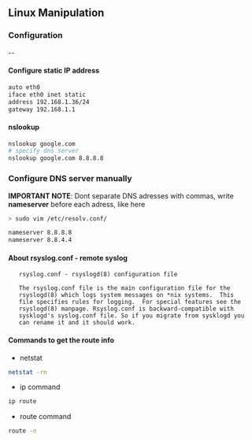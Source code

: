 ## Linux Manipulation

### Configuration
--
#### Configure static IP address
```bash
auto eth0
iface eth0 inet static
address 192.168.1.36/24
gateway 192.168.1.1
```

#### nslookup
```bash
nslookup google.com
# specify dns server
nslookup google.com 8.8.8.8
```

### Configure DNS server manually
**IMPORTANT NOTE**: Dont separate DNS adresses with commas, write **nameserver** before each adress, like here

```bash
> sudo vim /etc/resolv.conf/

nameserver 8.8.8.8
nameserver 8.8.4.4
```

#### About rsyslog.conf - remote syslog
       rsyslog.conf - rsyslogd(8) configuration file

       The rsyslog.conf file is the main configuration file for the
       rsyslogd(8) which logs system messages on *nix systems.  This
       file specifies rules for logging.  For special features see the
       rsyslogd(8) manpage. Rsyslog.conf is backward-compatible with
       sysklogd's syslog.conf file. So if you migrate from sysklogd you
       can rename it and it should work.

#### Commands to get the route info
- netstat

```bash
netstat -rn
```

- ip command

```bash
ip route
```

- route command

```bash
route -n
```
